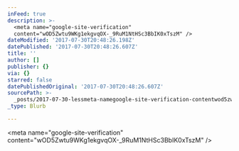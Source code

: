```yaml
---
inFeed: true
description: >-
  <meta name="google-site-verification"
  content="wOD5Zwtu9WKg1ekgvqOX-_9RuM1NtHSc3BbIK0xTszM" />
dateModified: '2017-07-30T20:48:26.198Z'
datePublished: '2017-07-30T20:48:26.607Z'
title: ''
author: []
publisher: {}
via: {}
starred: false
datePublishedOriginal: '2017-07-30T20:48:26.607Z'
sourcePath: >-
  _posts/2017-07-30-lessmeta-namegoogle-site-verification-contentwod5zwtu9wkg1.md
_type: Blurb

---
```

<meta name="google-site-verification" content="wOD5Zwtu9WKg1ekgvqOX-\_9RuM1NtHSc3BbIK0xTszM" /\>